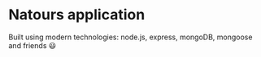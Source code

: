 # Natours application

Built using modern technologies: node.js, express, mongoDB, mongoose and friends 😃
